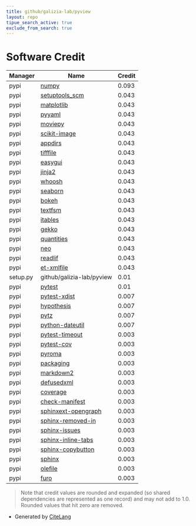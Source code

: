 ```yaml
---
title: github/galizia-lab/pyview
layout: repo
tipue_search_active: true
exclude_from_search: true
---
```

# Software Credit

|Manager|Name|Credit|
|-------|----|------|
|pypi|[numpy](https://www.numpy.org)|0.093|
|pypi|[setuptools_scm](https://github.com/pypa/setuptools_scm/)|0.043|
|pypi|[matplotlib](https://matplotlib.org)|0.043|
|pypi|[pyyaml](https://pyyaml.org/)|0.043|
|pypi|[moviepy](https://zulko.github.io/moviepy/)|0.043|
|pypi|[scikit-image](https://scikit-image.org)|0.043|
|pypi|[appdirs](https://pypi.org/project/appdirs)|0.043|
|pypi|[tifffile](https://pypi.org/project/tifffile)|0.043|
|pypi|[easygui](https://pypi.org/project/easygui)|0.043|
|pypi|[jinja2](https://pypi.org/project/jinja2)|0.043|
|pypi|[whoosh](https://pypi.org/project/whoosh)|0.043|
|pypi|[seaborn](https://pypi.org/project/seaborn)|0.043|
|pypi|[bokeh](https://pypi.org/project/bokeh)|0.043|
|pypi|[textfsm](https://pypi.org/project/textfsm)|0.043|
|pypi|[itables](https://pypi.org/project/itables)|0.043|
|pypi|[gekko](https://pypi.org/project/gekko)|0.043|
|pypi|[quantities](https://pypi.org/project/quantities)|0.043|
|pypi|[neo](https://pypi.org/project/neo)|0.043|
|pypi|[readlif](https://pypi.org/project/readlif)|0.043|
|pypi|[et-xmlfile](https://pypi.org/project/et-xmlfile)|0.043|
|setup.py|github/galizia-lab/pyview|0.01|
|pypi|[pytest](https://pypi.org/project/pytest)|0.01|
|pypi|[pytest-xdist](https://pypi.org/project/pytest-xdist)|0.007|
|pypi|[hypothesis](https://pypi.org/project/hypothesis)|0.007|
|pypi|[pytz](https://pypi.org/project/pytz)|0.007|
|pypi|[python-dateutil](https://pypi.org/project/python-dateutil)|0.007|
|pypi|[pytest-timeout](https://pypi.org/project/pytest-timeout)|0.003|
|pypi|[pytest-cov](https://pypi.org/project/pytest-cov)|0.003|
|pypi|[pyroma](https://pypi.org/project/pyroma)|0.003|
|pypi|[packaging](https://pypi.org/project/packaging)|0.003|
|pypi|[markdown2](https://pypi.org/project/markdown2)|0.003|
|pypi|[defusedxml](https://pypi.org/project/defusedxml)|0.003|
|pypi|[coverage](https://pypi.org/project/coverage)|0.003|
|pypi|[check-manifest](https://pypi.org/project/check-manifest)|0.003|
|pypi|[sphinxext-opengraph](https://pypi.org/project/sphinxext-opengraph)|0.003|
|pypi|[sphinx-removed-in](https://pypi.org/project/sphinx-removed-in)|0.003|
|pypi|[sphinx-issues](https://pypi.org/project/sphinx-issues)|0.003|
|pypi|[sphinx-inline-tabs](https://pypi.org/project/sphinx-inline-tabs)|0.003|
|pypi|[sphinx-copybutton](https://pypi.org/project/sphinx-copybutton)|0.003|
|pypi|[sphinx](https://pypi.org/project/sphinx)|0.003|
|pypi|[olefile](https://pypi.org/project/olefile)|0.003|
|pypi|[furo](https://pypi.org/project/furo)|0.003|


> Note that credit values are rounded and expanded (so shared dependencies are represented as one record) and may not add to 1.0. Rounded values that hit zero are removed.


- Generated by [CiteLang](https://github.com/vsoch/citelang)
